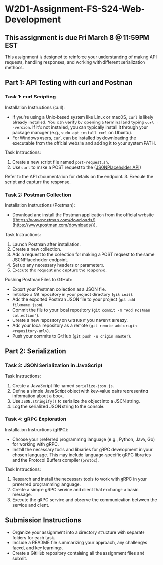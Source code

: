 # W2D1-Assignment-FS-S24-Web-Development

## This assignment is due Fri March 8 @ 11:59PM EST

This assignment is designed to reinforce your understanding of making API requests, handling responses, and working with different serialization methods.

## Part 1: API Testing with curl and Postman

### Task 1: curl Scripting

Installation Instructions (curl):
- If you're using a Unix-based system like Linux or macOS, `curl` is likely already installed. You can verify by opening a terminal and typing `curl --version`. If it's not installed, you can typically install it through your package manager (e.g., `sudo apt install curl` on Ubuntu).
- For Windows users, `curl` can be installed by downloading the executable from the official website and adding it to your system PATH.

Task Instructions:
1. Create a new script file named `post-request.sh`.
2. Use `curl` to make a POST request to the ([JSONPlaceholder API](https://jsonplaceholder.typicode.com))

Refer to the API documentation for details on the endpoint.
3. Execute the script and capture the response.

### Task 2: Postman Collection

Installation Instructions (Postman):
- Download and install the Postman application from the official website ([https://www.postman.com/downloads/](https://www.postman.com/downloads/)).

Task Instructions:
1. Launch Postman after installation.
2. Create a new collection.
3. Add a request to the collection for making a POST request to the same JSONPlaceholder endpoint.
4. Set up any necessary headers or parameters.
5. Execute the request and capture the response.

Pushing Postman Files to GitHub:
- Export your Postman collection as a JSON file.
- Initialize a Git repository in your project directory (`git init`).
- Add the exported Postman JSON file to your project (`git add filename.json`).
- Commit the file to your local repository (`git commit -m "Add Postman collection"`).
- Create a new repository on GitHub if you haven't already.
- Add your local repository as a remote (`git remote add origin <repository-url>`).
- Push your commits to GitHub (`git push -u origin master`).

## Part 2: Serialization

### Task 3: JSON Serialization in JavaScript

Task Instructions:
1. Create a JavaScript file named `serialize-json.js`.
2. Define a simple JavaScript object with key-value pairs representing information about a book.
3. Use `JSON.stringify()` to serialize the object into a JSON string.
4. Log the serialized JSON string to the console.

### Task 4: gRPC Exploration

Installation Instructions (gRPC):
- Choose your preferred programming language (e.g., Python, Java, Go) for working with gRPC.
- Install the necessary tools and libraries for gRPC development in your chosen language. This may include language-specific gRPC libraries and the Protocol Buffers compiler (`protoc`).

Task Instructions:
1. Research and install the necessary tools to work with gRPC in your preferred programming language.
2. Create a simple gRPC service and client that exchange a basic message.
3. Execute the gRPC service and observe the communication between the service and client.

## Submission Instructions

- Organize your assignment into a directory structure with separate folders for each task.
- Include a README file summarizing your approach, any challenges faced, and key learnings.
- Create a GitHub repository containing all the assignment files and submit.



